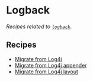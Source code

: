 # Logback

_Recipes related to [`logback`](http://logback.qos.ch/documentation.html)._

## Recipes

* [Migrate from Log4j](/reference/recipes/java/logging/logback/log4jtologback.md)
* [Migrate from Log4j appender](/reference/recipes/java/logging/logback/log4jappendertologback.md)
* [Migrate from Log4j layout](/reference/recipes/java/logging/logback/log4jlayouttologback.md)


